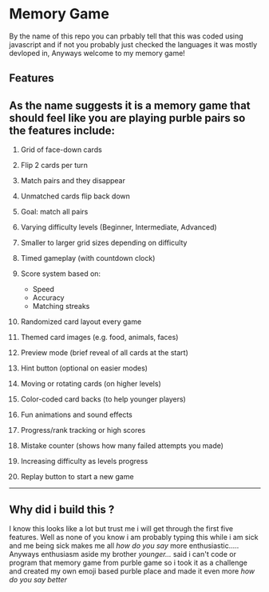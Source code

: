 # Memory Game

By the name of this repo you can prbably tell that this was coded using javascript and if not you probably just checked the languages it was mostly devloped in, Anyways welcome to my memory game!

## Features

## As the name suggests it is a memory game that should feel like you are playing purble pairs so the features include:

1. Grid of face-down cards
2. Flip 2 cards per turn
3. Match pairs and they disappear
4. Unmatched cards flip back down
5. Goal: match all pairs
6. Varying difficulty levels (Beginner, Intermediate, Advanced)
7. Smaller to larger grid sizes depending on difficulty
8. Timed gameplay (with countdown clock)
9. Score system based on:

   - Speed
   - Accuracy
   - Matching streaks

10. Randomized card layout every game
11. Themed card images (e.g. food, animals, faces)
12. Preview mode (brief reveal of all cards at the start)
13. Hint button (optional on easier modes)
14. Moving or rotating cards (on higher levels)
15. Color-coded card backs (to help younger players)
16. Fun animations and sound effects
17. Progress/rank tracking or high scores
18. Mistake counter (shows how many failed attempts you made)
19. Increasing difficulty as levels progress
20. Replay button to start a new game

---

## Why did i build this ?

I know this looks like a lot but trust me i will get through the first five features. Well as none of you know i am probably typing this while i am sick and me being sick makes me all _how do you say_ more enthusiastic..... Anyways enthusiasm aside my brother _younger..._ said i can't code or program that memory game from purble game so i took it as a challenge and created my own emoji based purble place and made it even more _how do you say better_
